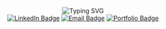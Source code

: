 <div align="center">
<img src="https://readme-typing-svg.demolab.com?font=Fira+Code&size=30&pause=1000&color=34B6EF&center=true&width=435&lines=console.log('Hi+There!');I+am+Amanda+Changa" alt="Typing SVG" />

</div>
<div align="center">
  <a href="https://www.linkedin.com/in/amanda-changa/">
    <img src="https://img.shields.io/badge/LinkedIn-blue?style=for-the-badge&logo=linkedin&logoColor=white" alt="LinkedIn Badge"/></a>
  <a href="mailto:mandi7469@aol.com">
    <img src="https://img.shields.io/badge/Email-darkblue?style=for-the-badge&logo=Mail.Ru&logoColor=white" alt="Email Badge"/></a>
  <a href="https://amanda-portfolio-website.netlify.app/">
    <img src="https://img.shields.io/badge/Portfolio-blue?style=for-the-badge&logo=Netlify&logoColor=white" alt="Portfolio Badge"/></a>
</div>




<!--
**mandi7469/mandi7469** is a ✨ _special_ ✨ repository because its `README.md` (this file) appears on your GitHub profile.

Here are some ideas to get you started:

- 🔭 I’m currently working on ...
- 🌱 I’m currently learning ...
- 👯 I’m looking to collaborate on ...
- 🤔 I’m looking for help with ...
- 💬 Ask me about ...
- 📫 How to reach me: ...
- 😄 Pronouns: ...
- ⚡ Fun fact: ...
-->

